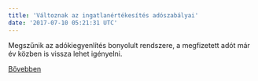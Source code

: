```yaml
---
title: 'Változnak az ingatlanértékesítés adószabályai'
date: '2017-07-10 05:21:31 UTC'
---
```


Megszűnik az adókiegyenlítés bonyolult rendszere, a megfizetett adót már év közben is vissza lehet igényelni.


[Bővebben](http://ift.tt/2t4a1ih)
